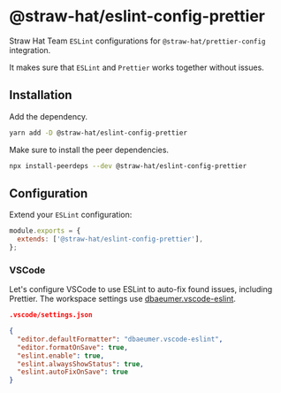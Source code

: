 # @straw-hat/eslint-config-prettier

Straw Hat Team `ESLint` configurations for `@straw-hat/prettier-config`
integration.

It makes sure that `ESLint` and `Prettier` works together without issues.

## Installation

Add the dependency.

```bash
yarn add -D @straw-hat/eslint-config-prettier
```

Make sure to install the peer dependencies.

```bash
npx install-peerdeps --dev @straw-hat/eslint-config-prettier
```

## Configuration

Extend your `ESLint` configuration:

```js
module.exports = {
  extends: ['@straw-hat/eslint-config-prettier'],
};
```

### VSCode

Let's configure VSCode to use ESLint to auto-fix found issues, including
Prettier. The workspace settings use [dbaeumer.vscode-eslint](https://marketplace.visualstudio.com/items?itemName=dbaeumer.vscode-eslint).

```json
.vscode/settings.json

{
  "editor.defaultFormatter": "dbaeumer.vscode-eslint",
  "editor.formatOnSave": true,
  "eslint.enable": true,
  "eslint.alwaysShowStatus": true,
  "eslint.autoFixOnSave": true
}
```
